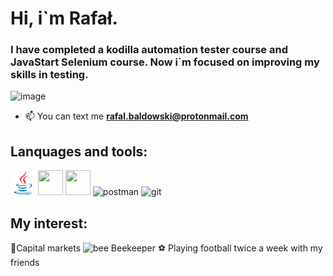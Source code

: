 # **Hi, i`m Rafał.**
### **I have completed a kodilla automation tester course and JavaStart Selenium course. Now i`m focused on improving my skills in testing.**  
![image](https://user-images.githubusercontent.com/110236444/204857017-0f2a87c2-9cc0-4f22-9fc6-500e7611ad86.png)
- 📫 You can text me **rafal.baldowski@protonmail.com**
## **Lanquages and tools:** 
<img src="https://raw.githubusercontent.com/devicons/devicon/master/icons/java/java-original.svg" alt="java" width="40" height="40" style="max-width: 100%;">    <img src="https://camo.githubusercontent.com/6e82ebbb638a70861dd6a0d6d92cbd02263746a934515d03433e5cc69aa30810/68747470733a2f2f7777772e73656c656e69756d2e6465762f696d616765732f73656c656e69756d5f6c6f676f5f7371756172655f677265656e2e706e67" width="40" height="40">    <img src="https://camo.githubusercontent.com/7d1b9c35a3753ae6f6de9ba7108e237104345debbd671b2171f127c1b57f7126/68747470733a2f2f69302e77702e636f6d2f7777772e7665786576736f6c7574696f6e732e636f6d2f77702d636f6e74656e742f75706c6f6164732f323031382f31302f637563756d6265722d6c6f676f2d706e672d7472616e73706172656e742e706e673f73736c3d31" width="40" height="40">    <img src="https://camo.githubusercontent.com/93b32389bf746009ca2370de7fe06c3b5146f4c99d99df65994f9ced0ba41685/68747470733a2f2f7777772e766563746f726c6f676f2e7a6f6e652f6c6f676f732f676574706f73746d616e2f676574706f73746d616e2d69636f6e2e737667" alt="postman" width="40" height="40" data-canonical-src="https://www.vectorlogo.zone/logos/getpostman/getpostman-icon.svg" style="max-width: 100%;">    <img src="https://camo.githubusercontent.com/fbfcb9e3dc648adc93bef37c718db16c52f617ad055a26de6dc3c21865c3321d/68747470733a2f2f7777772e766563746f726c6f676f2e7a6f6e652f6c6f676f732f6769742d73636d2f6769742d73636d2d69636f6e2e737667" alt="git" width="40" height="40" data-canonical-src="https://www.vectorlogo.zone/logos/git-scm/git-scm-icon.svg" style="max-width: 100%;">

## **My  interest:**
🐂Capital markets
<img src="https://github.githubassets.com/images/icons/emoji/unicode/1f41d.png?v8" alt="bee" width="30" height="30"/> Beekeeper
:soccer: Playing football twice a week with my friends


